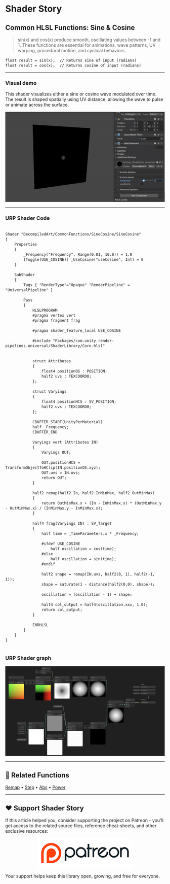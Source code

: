 # Shader Story

## Common HLSL Functions: Sine & Cosine

> sin(x) and cos(x) produce smooth, oscillating values between -1 and 1.
> These functions are essential for animations, wave patterns, UV warping, procedural motion, and cyclical behaviors.

```hlsl
float result = sin(x);  // Returns sine of input (radians)
float result = cos(x);  // Returns cosine of input (radians)

```
---

### Visual demo
This shader visualizes either a sine or cosine wave modulated over time.
The result is shaped spatially using UV distance, allowing the wave to pulse or animate across the surface.

<p align="center">
<img src="https://github.com/DeGGeD/ShaderStory/blob/main/Resources/Images/Chapters/CommonFunctions/SineCosine/DA_CommonFuncs_SineCosine_Demo_01.gif" alt="Shader Story: Function - Sine/Cosine" title="Shader Story: Function - Sine/Cosine">
</p>

---
### URP Shader Code

```hlsl

Shader "DecompiledArt/CommonFunctions/SineCosine/SineCosine"
{
    Properties
    {
        _Frequency("Frequency", Range(0.01, 10.0)) = 1.0
        [Toggle(USE_COSINE)] _UseCosine("useCosine", Int) = 0
    }

    SubShader
    {
        Tags { "RenderType"="Opaque" "RenderPipeline" = "UniversalPipeline" }

        Pass
        {
            HLSLPROGRAM
            #pragma vertex vert
            #pragma fragment frag

            #pragma shader_feature_local USE_COSINE

            #include "Packages/com.unity.render-pipelines.universal/ShaderLibrary/Core.hlsl"


            struct Attributes
            {
                float4 positionOS : POSITION;
                half2 uvs : TEXCOORD0;
            };

            struct Varyings
            {
                float4 positionHCS : SV_POSITION;
                half2 uvs : TEXCOORD0;
            };

            CBUFFER_START(UnityPerMaterial)
            half _Frequency;
            CBUFFER_END

            Varyings vert (Attributes IN)
            {
                Varyings OUT;

                OUT.positionHCS = TransformObjectToHClip(IN.positionOS.xyz);
                OUT.uvs = IN.uvs;
                return OUT;
            }

            half2 remap(half2 In, half2 InMinMax, half2 OutMinMax)
            {
                return OutMinMax.x + (In - InMinMax.x) * (OutMinMax.y - OutMinMax.x) / (InMinMax.y - InMinMax.x);
            }

            half4 frag(Varyings IN) : SV_Target
            {
                half time = _TimeParameters.x * _Frequency;
                
                #ifdef USE_COSINE
                    half oscillation = cos(time);
                #else
                    half oscillation = sin(time);
                #endif

                half2 shape = remap(IN.uvs, half2(0, 1), half2(-1, 1));
                shape = saturate(1 - distance(half2(0,0), shape));

                oscillation = (oscillation - 1) + shape;

                half4 col_output = half4(oscillation.xxx, 1.0);
                return col_output;
            }

            ENDHLSL
        }
    }
}


```

### URP Shader graph
<p align="center">
<img src="https://github.com/DeGGeD/ShaderStory/blob/main/Resources/Images/Chapters/CommonFunctions/SineCosine/DA_CommonFuncs_SineCosine_Graph_01.png" alt="Shader Story: Function - Sqrt" title="Shader Story: Function - Sqrt">
</p>

---

## 🔗 Related Functions

[Remap](https://github.com/DeGGeD/ShaderStory/blob/main/Chapters/CommonFunctions/Remap.md) • [Step](https://github.com/DeGGeD/ShaderStory/blob/main/Chapters/CommonFunctions/Step.md) • [Abs](https://github.com/DeGGeD/ShaderStory/blob/main/Chapters/CommonFunctions/Abs.md) • [Power](https://github.com/DeGGeD/ShaderStory/blob/main/Chapters/CommonFunctions/Power.md)

---

## ❤️ Support Shader Story

If this article helped you, consider supporting the project on Patreon - you'll get access to the related source files, reference cheat-sheets, and other exclusive resources:

<p align="center">
  <a href="https://www.patreon.com/decompiled_art" target="_blank">
    <img src="https://github.com/DeGGeD/ShaderStory/blob/main/Resources/Images/Github/ShaderStory_Github_Patreon.jpg" alt="DecompiledArt on Patreon">
  </a>
</p>

Your support helps keep this library open, growing, and free for everyone.
